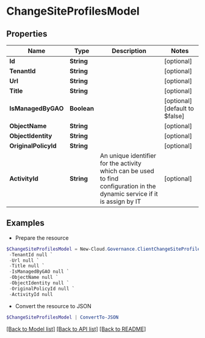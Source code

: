 # ChangeSiteProfilesModel
## Properties

Name | Type | Description | Notes
------------ | ------------- | ------------- | -------------
**Id** | **String** |  | [optional] 
**TenantId** | **String** |  | [optional] 
**Url** | **String** |  | [optional] 
**Title** | **String** |  | [optional] 
**IsManagedByGAO** | **Boolean** |  | [optional] [default to $false]
**ObjectName** | **String** |  | [optional] 
**ObjectIdentity** | **String** |  | [optional] 
**OriginalPolicyId** | **String** |  | [optional] 
**ActivityId** | **String** | An unique identifier for the activity which can be used to find configuration in the dynamic service if it is assign by IT | [optional] 

## Examples

- Prepare the resource
```powershell
$ChangeSiteProfilesModel = New-Cloud.Governance.ClientChangeSiteProfilesModel  -Id null `
 -TenantId null `
 -Url null `
 -Title null `
 -IsManagedByGAO null `
 -ObjectName null `
 -ObjectIdentity null `
 -OriginalPolicyId null `
 -ActivityId null
```

- Convert the resource to JSON
```powershell
$ChangeSiteProfilesModel | ConvertTo-JSON
```

[[Back to Model list]](../README.md#documentation-for-models) [[Back to API list]](../README.md#documentation-for-api-endpoints) [[Back to README]](../README.md)

